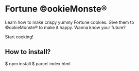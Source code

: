 # Fortune ©ookieMonste®
Learn how to make crispy yummy Fortune cookies.
Give them to ©ookieMonste® to make it happy.
Wanna know your future?

Start cooking!


## How to install?
$ npm install
$ parcel index.html
